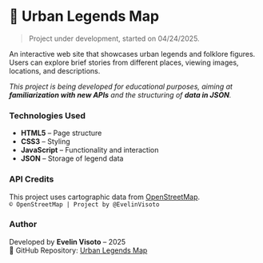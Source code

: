 # 👻 Urban Legends Map

>  Project under development, started on 04/24/2025.

An interactive web site that showcases urban legends and folklore figures.  
Users can explore brief stories from different places, viewing images, locations, and descriptions.

_This project is being developed for educational purposes, aiming at **familiarization with new APIs** and the structuring of **data in JSON**._

### Technologies Used

- **HTML5** – Page structure  
- **CSS3** – Styling  
- **JavaScript** – Functionality and interaction  
- **JSON** – Storage of legend data  

### API Credits

This project uses cartographic data from [OpenStreetMap](https://www.openstreetmap.org).  
`© OpenStreetMap | Project by @EvelinVisoto`

### Author

Developed by **Evelin Visoto** – 2025  
📌 GitHub Repository: [Urban Legends Map](https://github.com/EvelinVisoto/Mapa-de-Lendas-Urbanas)
